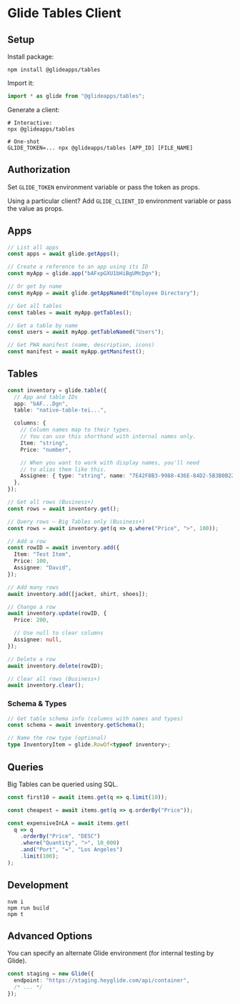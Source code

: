 # Glide Tables Client

## Setup

Install package:

```shell
npm install @glideapps/tables
```

Import it:

```ts
import * as glide from "@glideapps/tables";
```

Generate a client:

```shell
# Interactive:
npx @glideapps/tables

# One-shot
GLIDE_TOKEN=... npx @glideapps/tables [APP_ID] [FILE_NAME]
```

## Authorization

Set `GLIDE_TOKEN` environment variable or pass the token as props.

Using a particular client? Add `GLIDE_CLIENT_ID` environment variable or pass the value as props.

## Apps

```ts
// List all apps
const apps = await glide.getApps();

// Create a reference to an app using its ID
const myApp = glide.app("bAFxpGXU1bHiBgUMcDgn");

// Or get by name
const myApp = await glide.getAppNamed("Employee Directory");

// Get all tables
const tables = await myApp.getTables();

// Get a table by name
const users = await myApp.getTableNamed("Users");

// Get PWA manifest (name, description, icons)
const manifest = await myApp.getManifest();
```

## Tables

```ts
const inventory = glide.table({
  // App and table IDs
  app: "bAF...Dgn",
  table: "native-table-tei...",

  columns: {
    // Column names map to their types.
    // You can use this shorthand with internal names only.
    Item: "string",
    Price: "number",

    // When you want to work with display names, you'll need
    // to alias them like this.
    Assignee: { type: "string", name: "7E42F8B3-9988-436E-84D2-5B3B0B22B21F" },
  },
});

// Get all rows (Business+)
const rows = await inventory.get();

// Query rows – Big Tables only (Business+)
const rows = await inventory.get(q => q.where("Price", ">", 100));

// Add a row
const rowID = await inventory.add({
  Item: "Test Item",
  Price: 100,
  Assignee: "David",
});

// Add many rows
await inventory.add([jacket, shirt, shoes]);

// Change a row
await inventory.update(rowID, {
  Price: 200,

  // Use null to clear columns
  Assignee: null,
});

// Delete a row
await inventory.delete(rowID);

// Clear all rows (Business+)
await inventory.clear();
```

### Schema & Types

```ts
// Get table schema info (columns with names and types)
const schema = await inventory.getSchema();

// Name the row type (optional)
type InventoryItem = glide.RowOf<typeof inventory>;
```

## Queries

Big Tables can be queried using SQL.

```ts
const first10 = await items.get(q => q.limit(10));

const cheapest = await items.get(q => q.orderBy("Price"));

const expensiveInLA = await items.get(
  q => q
    .orderBy("Price", "DESC")
    .where("Quantity", ">", 10_000)
    .and("Port", "=", "Los Angeles")
    .limit(100);
);
```

## Development

```shell
nvm i
npm run build
npm t
```

## Advanced Options

You can specify an alternate Glide environment (for internal testing by Glide).

```ts
const staging = new Glide({
  endpoint: "https://staging.heyglide.com/api/container",
  /* ... */
});
```
